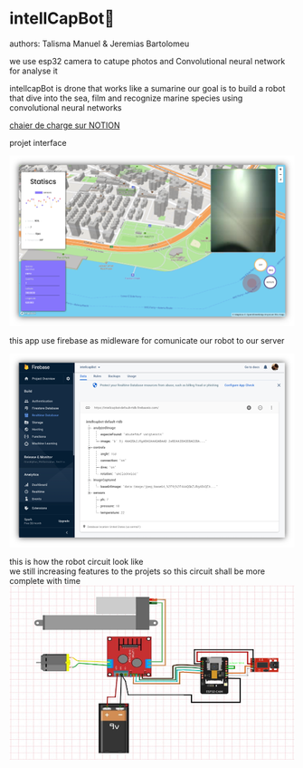 
# intellCapBot🤖

authors: 
Talisma Manuel & Jeremias Bartolomeu<br>


we use esp32 camera to catupe photos and Convolutional neural network for analyse it 

intellcapBot is drone that works like a sumarine 
our goal is to build a robot that dive into the sea, film and recognize marine species using convolutional neural networks

<a href="https://www.notion.so/projeto-INTELLCAP-8fc0aab3e8a24e9c8a9eb93412a3a829">chaier de charge sur NOTION</a>

projet interface 

<img src="images/interface.png" />

this app use firebase as midleware for comunicate our robot to our server  

<img src="images/firebaseDatabase.png" />

this is how the robot circuit look like <br/>
we still increasing features to the projets so this circuit shall be more complete with time 
<img src="images/bot_circuit.png" />
